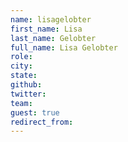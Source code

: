 ```yaml
---
name: lisagelobter
first_name: Lisa
last_name: Gelobter
full_name: Lisa Gelobter
role: 
city: 
state: 
github: 
twitter: 
team: 
guest: true
redirect_from: 
---
```

